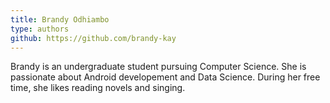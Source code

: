 ```yaml
---
title: Brandy Odhiambo
type: authors
github: https://github.com/brandy-kay
---
```

Brandy is an undergraduate student pursuing Computer Science. She is passionate about Android developement and Data Science. During her free time, she likes reading novels and singing.
